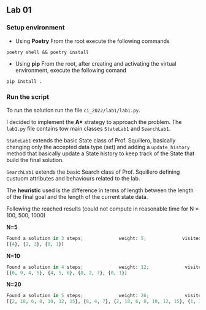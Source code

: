 ## Lab 01

### Setup environment

* Using **Poetry**
From the root execute the following commands
```shell
poetry shell && poetry install
```

* Using **pip**
From the root, after creating and activating the virtual environment, execute the following comand
```shell
pip install .
```

### Run the script

To run the solution run the file `ci_2022/lab1/lab1.py`.

I decided to implement the **A\*** strategy to approach the problem.
The `lab1.py` file contains tow main classes `StateLab1` and `SearchLab1`.

`StateLab1` extends the basic State class of Prof. Squillero, basically changing only the accepted data type (set) and adding a `update_history` method that basically update a State history to keep track of the State that build the final solution.

`SearchLab1` extends the basic Search class of Prof. Squillero defining custuom attributes and behaviours related to the lab.

The **heuristic** used is the difference in terms of length between the length of the final goal and the length of the current state data.

Following the reached results (could not compute in reasonable time for N = 100, 500, 1000)


**N=5**
```py
Found a solution in 3 steps;             weight: 5;             visited 21 states;             bloat=0%
[{4}, {2, 3}, {0, 1}]
```


**N=10**
```py
Found a solution in 4 steps;             weight: 12;             visited 776 states;             bloat=20%
[{0, 9, 4, 5}, {4, 5, 6}, {8, 2, 7}, {0, 1}]
```

**N=20**
```py
Found a solution in 5 steps;             weight: 26;             visited 15312 states;             bloat=30%
[{2, 18, 6, 8, 10, 12, 15}, {8, 4, 7}, {2, 18, 6, 8, 10, 12, 15}, {1, 3, 13, 14}, {0, 16, 17, 5, 11}]
```
